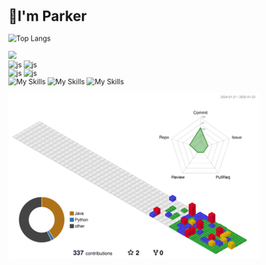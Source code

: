 # 🛫I'm Parker

![Top Langs](https://github-readme-stats.vercel.app/api/top-langs/?username=ParkerQH&layout=compact)<br><br>
<a href="https://hits.seeyoufarm.com"><img src="https://hits.seeyoufarm.com/api/count/incr/badge.svg?url=https%3A%2F%2Fgithub.com%2FParkerQH&count_bg=%2330B1FF&title_bg=%23555555&icon=&icon_color=%23E7E7E7&title=hits&edge_flat=false"/></a><br>
![js](https://img.shields.io/badge/Gmail-D14836?style=for-the-badge&logo=gmail&logoColor=white)
![js](https://img.shields.io/badge/WeChat-07C160?style=for-the-badge&logo=wechat&logoColor=white)<br>
![js](https://img.shields.io/badge/Notion-000000?style=for-the-badge&logo=notion&logoColor=white)
![js](https://img.shields.io/badge/GitHub-100000?style=for-the-badge&logo=github&logoColor=white)<br>
![My Skills](https://skillicons.dev/icons?i=java,c&theme=light)
![My Skills](https://skillicons.dev/icons?i=html,css,js,bootstrap&theme=light)
![My Skills](https://skillicons.dev/icons?i=mysqlmaven&theme=light)

<!-- 3D 잔디 이미지 -->
![](./profile-3d-contrib/profile-gitblock.svg)

